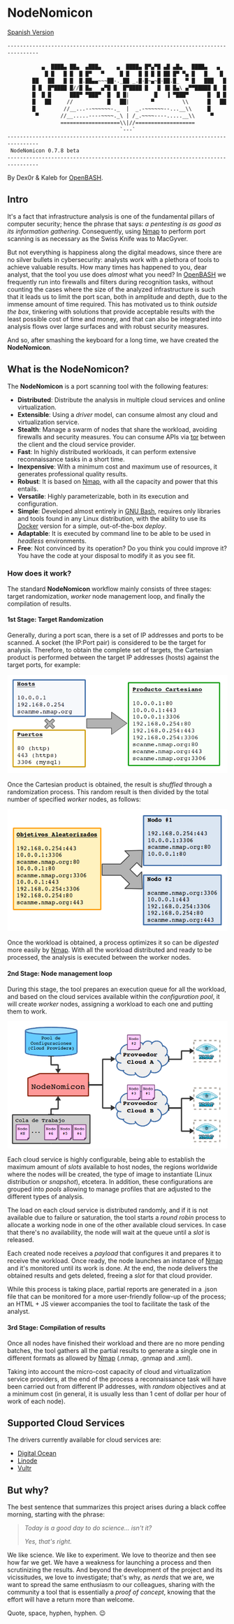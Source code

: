 # NodeNomicon

[Spanish Version](README.md)

```
--------------------------------------------------------------------------------

           ▄  ████▄ ██▄  ▄███▄     ▄  ████▄ █▀▄▀█ ▄█ ▄█▄   ████▄   ▄
            █ █   █ █  █ █▀   ▀     █ █   █ █ █ █ ██ █▀ ▀▄ █   █    █
        ██   ██   █ █  █.██▄▄~~~██-._██ _.█-█~▄~█-██.█_  ▀ █   ███   █
        █ █  █▀████ █//█ █▄   ▄▀█ █  █▀████ █   █ ▐█ █▄\ ▄▀▀█████ █  █
        █  █ █      ███▀ ▀███▀  █  █ █|        █   ▐ ▀███▀      █  █ █
        █   ██     //           █   ██|       ▀         \\      █   ██
        █         //__...--~~~~~~-._  |  _.-~~~~~~--...__\\     █
         ▀       //__.....----~~~~._\ | /_.~~~~----.....__\\     ▀
                 ===================\\|//===================
                                    `---`
--------------------------------------------------------------------------------
 NodeNomicon 0.7.8 beta
--------------------------------------------------------------------------------
```

By Dex0r & Kaleb for [OpenBASH](https://www.openbash.com/).

## Intro

It's a fact that infrastructure analysis is one of the fundamental pillars of computer security; hence the phrase that says: *a pentesting is as good as its information gathering*. Consequently, using [Nmap](https://nmap.org/) to perform port scanning is as necessary as the Swiss Knife was to MacGyver.

But not everything is happiness along the digital meadows, since there are no silver bullets in cybersecurity: analysts work with a plethora of tools to achieve valuable results. How many times has happened to you, dear analyst, that the tool you use does *almost* what you need? In [OpenBASH](https://www.openbash.com/) we frequently run into firewalls and filters during recognition tasks, without counting the cases where the size of the analyzed infrastructure is such that it leads us to limit the port scan, both in amplitude and depth, due to the immense amount of time required. This has motivated us to think *outside the box*, tinkering with solutions that provide acceptable results with the least possible cost of time and money, and that can also be integrated into analysis flows over large surfaces and with robust security measures.

And so, after smashing the keyboard for a long time, we have created the **NodeNomicon**.

## What is the NodeNomicon?

The **NodeNomicon** is a port scanning tool with the following features:

+ **Distributed**: Distribute the analysis in multiple cloud services and online virtualization.
+ **Extensible**: Using a *driver* model, can consume almost any cloud and virtualization service.
+ **Stealth**: Manage a swarm of nodes that share the workload, avoiding firewalls and security measures. You can consume APIs via [tor](https://www.torproject.org/) between the client and the cloud service provider.
+ **Fast**: In highly distributed workloads, it can perform extensive reconnaissance tasks in a short time.
+ **Inexpensive**: With a minimum cost and maximum use of resources, it generates professional quality results.
+ **Robust**: It is based on [Nmap](https://nmap.org/), with all the capacity and power that this entails.
+ **Versatile**: Highly parameterizable, both in its execution and configuration.
+ **Simple**: Developed almost entirely in [GNU Bash](https://www.gnu.org/software/bash/), requires only libraries and tools found in any Linux distribution, with the ability to use its [Docker](https://www.docker.com/) version for a simple, out-of-the-box *deploy*.
+ **Adaptable**: It is executed by command line to be able to be used in *headless* environments.
+ **Free**: Not convinced by its operation? Do you think you could improve it? You have the code at your disposal to modify it as you see fit.

### How does it work?

The standard **NodeNomicon** workflow mainly consists of three stages: target randomization, *worker* node management loop, and finally the compilation of results.

#### 1st Stage: Target Randomization

Generally, during a port scan, there is a set of IP addresses and ports to be scanned. A socket (the IP:Port pair) is considered to be the target for analysis. Therefore, to obtain the complete set of targets, the Cartesian product is performed between the target IP addresses (hosts) against the target ports, for example:

![Producto Cartesiano](/docs/imgs/fig_01_cartesian_product.png "Producto Cartesiano")

Once the Cartesian product is obtained, the result is *shuffled* through a randomization process. This random result is then divided by the total number of specified *worker* nodes, as follows:

![Carga de Trabajo](/docs/imgs/fig_02_workload.png "Carga de Trabajo")

Once the workload is obtained, a process optimizes it so can be *digested* more easily by [Nmap](https://nmap.org/). With all the workload distributed and ready to be processed, the analysis is executed between the worker nodes.

#### 2nd Stage: Node management loop

During this stage, the tool prepares an execution queue for all the workload, and based on the cloud services available within the *configuration pool*, it will create *worker* nodes, assigning a workload to each one and putting them to work.

![Multi-Cloud](/docs/imgs/fig_03_multicloud.png "Multi-Cloud")

Each cloud service is highly configurable, being able to establish the maximum amount of *slots* available to host nodes, the regions worldwide where the nodes will be created, the type of image to instantiate (Linux distribution or *snapshot*), etcetera. In addition, these configurations are grouped into *pools* allowing to manage profiles that are adjusted to the different types of analysis.

The load on each cloud service is distributed randomly, and if it is not available due to failure or saturation, the tool starts a *round robin* process to allocate a working node in one of the other available cloud services. In case that there's no availability, the node will wait at the queue until a *slot* is released.

Each created node receives a *payload* that configures it and prepares it to receive the workload. Once ready, the node launches an instance of [Nmap](https://nmap.org/) and it's monitored until its work is done. At the end, the node delivers the obtained results and gets deleted, freeing a *slot* for that cloud provider.

While this process is taking place, partial reports are generated in a .json file that can be monitored for a more user-friendly follow-up of the process; an HTML + JS viewer accompanies the tool to facilitate the task of the analyst.

#### 3rd Stage: Compilation of results

Once all nodes have finished their workload and there are no more pending batches, the tool gathers all the partial results to generate a single one in different formats as allowed by [Nmap](https://nmap.org/) (.nmap, .gnmap and .xml).

Taking into account the micro-cost capacity of cloud and virtualization service providers, at the end of the process a reconnaissance task will have been carried out from different IP addresses, with *random* objectives and at a minimum cost (in general, it is usually less than 1 cent of dollar per hour of work of each node).

## Supported Cloud Services

The drivers currently available for cloud services are:

+ [Digital Ocean](https://www.digitalocean.com/)
+ [Linode](https://www.linode.com/)
+ [Vultr](https://www.vultr.com/)

## But why?

The best sentence that summarizes this project arises during a black coffee morning, starting with the phrase:

> *Today is a good day to do science... isn't it?*
>
> *Yes, that's right.*

We like science. We like to experiment. We love to theorize and then see how far we get. We have a weakness for launching a process and then scrutinizing the results. And beyond the development of the project and its vicissitudes, we love to investigate; that's why, as *nerds* that we are, we want to spread the same enthusiasm to our colleagues, sharing with the community a tool that is essentially a *proof of concept*, knowing that the effort will have a return more than welcome.

Quote, space, hyphen, hyphen. :wink: